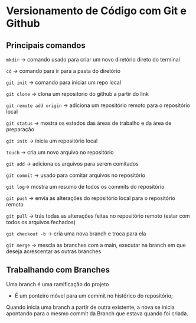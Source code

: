 # Versionamento de Código com Git e Github

## Principais comandos
```mkdir``` → comando usado para criar um novo diretório direto do terminal

```cd``` → comando para ir para a pasta do diretório

```git init``` → comando para iniciar um repo local

```git clone``` → clona um repositório do github a partir do link

```git remote add origin``` → adiciona um repositório remoto para o repositório local

```git status``` → mostra os estados das áreas de trabalho e da área de preparação

```git init``` -> inicia um repositório local

```touch``` → cria um novo arquivo no repositório

```git add``` -> adiciona os arquivos para serem comitados

```git commit``` -> usado para comitar arquivos no repositório

```git log```-> mostra um resumo de todos os commits do repositório

```git push``` -> envia as alterações do repositório local para o repositório remoto

```git pull``` -> trás todas as alterações feitas no repositório remoto (estar com todos os arquivos fechados)

```git checkout -b``` -> cria uma nova branch e troca para ela

```git merge``` -> mescla as branches com a main, executar na branch em que deseja acrescentar as outras branches

## Trabalhando com Branches

Uma branch é uma ramificação do projeto
- É um ponteiro móvel para um commit no histórico do repositório;

Quando inicia uma branch a partir de outra existente, a nova se inicia apontando para o mesmo commit da Branch que estava quando foi criada.